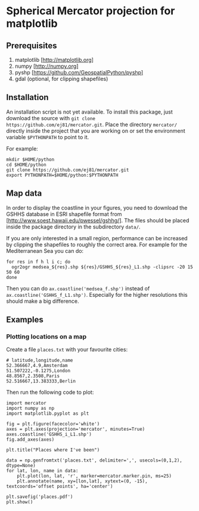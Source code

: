 # Spherical Mercator projection for matplotlib

## Prerequisites
1. matplotlib [http://matplotlib.org]
2. numpy [http://numpy.org]
3. pyshp [https://github.com/GeospatialPython/pyshp]
4. gdal (optional, for clipping shapefiles)

## Installation
An installation script is not yet available. To install this package, just
download the source with ```git clone https://github.com/ej81/mercator.git```.
Place the directory ```mercator/``` directly inside the project that you are
working on or set the environment variable ```$PYTHONPATH``` to point to it.

For example:
```
mkdir $HOME/python
cd $HOME/python
git clone https://github.com/ej81/mercator.git
export PYTHONPATH=$HOME/python:$PYTHONPATH
```

## Map data
In order to display the coastline in your figures, you need to download the
GSHHS database in ESRI shapefile format from
[http://www.soest.hawaii.edu/pwessel/gshhg/]. The files should be placed inside
the package directory in the subdirectory `data/`. 

If you are only interested in a small region, performance can be increased by
clipping the shapefiles to roughly the correct area. For example for the
Mediterranean Sea you can do:

```
for res in f h l i c; do
  ogr2ogr medsea_${res}.shp ${res}/GSHHS_${res}_L1.shp -clipsrc -20 15 50 60
done
```

Then you can do ```ax.coastline('medsea_f.shp')``` instead of
```ax.coastline('GSHHS_f_L1.shp')```. Especially for the higher resolutions
this should make a big difference.

## Examples

### Plotting locations on a map
Create a file ```places.txt``` with your favourite cities:
```
# latitude,longitude,name
52.366667,4.9,Amsterdam
51.507222,-0.1275,London
48.8567,2.3508,Paris
52.516667,13.383333,Berlin
```
Then run the following code to plot:
```
import mercator
import numpy as np
import matplotlib.pyplot as plt

fig = plt.figure(facecolor='white')
axes = plt.axes(projection='mercator', minutes=True)
axes.coastline('GSHHS_i_L1.shp')
fig.add_axes(axes)

plt.title("Places where I've been")

data = np.genfromtxt('places.txt', delimiter=',', usecols=(0,1,2), dtype=None)
for lat, lon, name in data:
    plt.plot(lon, lat, 'r', marker=mercator.marker.pin, ms=25)
    plt.annotate(name, xy=[lon,lat], xytext=(0, -15), textcoords='offset points', ha='center')

plt.savefig('places.pdf')
plt.show()
```


